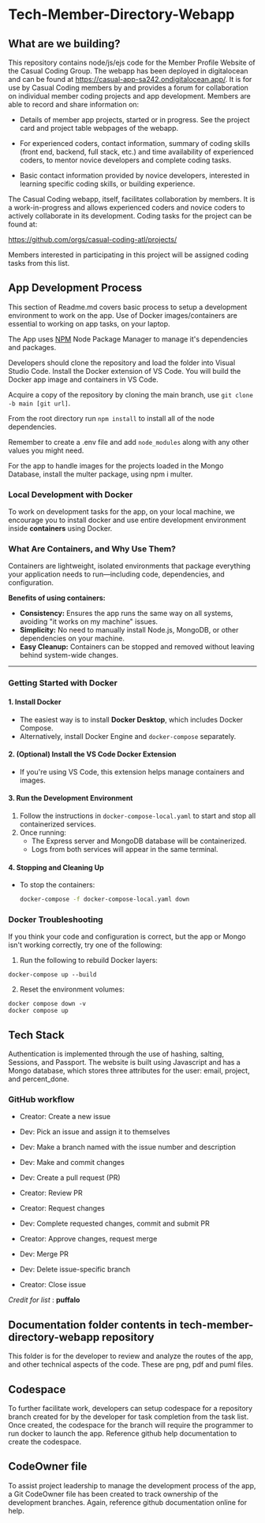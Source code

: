# Tech-Member-Directory-Webapp

## What are we building?

This repository contains node/js/ejs code for the Member Profile Website of the Casual Coding Group. The webapp has been deployed in digitalocean and can be found at  https://casual-app-sa242.ondigitalocean.app/. It is for use by Casual Coding members by and provides a forum for collaboration on individual member coding projects and app development. Members are able to record and share information on:

* Details of member app projects, started or in progress. See the project card and project table webpages of the webapp.

* For experienced coders, contact information, summary of coding skills (front end, backend, full stack, etc.) and time availability of experienced coders, to mentor novice developers and complete coding tasks.

* Basic contact information provided by novice developers, interested in learning specific coding skills, or building experience.

The Casual Coding webapp, itself, facilitates collaboration by members. It is a work-in-progress and allows experienced coders and novice coders to actively collaborate in its development. Coding tasks for the project can be found at: 

https://github.com/orgs/casual-coding-atl/projects/

Members interested in participating in this project will be assigned coding tasks from this list.

## App Development Process

This section of Readme.md covers basic process to setup a development environment to work on the app. Use of Docker images/containers are essential to working on app tasks, on your laptop.

The App uses [NPM](https://www.npmjs.com/) Node Package Manager to manage it's dependencies and packages.

Developers should clone the repository and load the folder into Visual Studio Code. Install the Docker extension of VS Code. You will build the Docker app image and containers in VS Code.

Acquire a copy of the repository by cloning the main branch, use ```git clone -b main [git url]```.

From the root directory run ```npm install``` to install all of the node dependencies.

Remember to create a .env file and add ```node_modules``` along with any other values you might need.

For the app to handle images for the projects loaded in the Mongo Database, install the multer package, using npm i multer.

### Local Development with Docker

To work on development tasks for the app, on your local machine, we encourage you to install docker and use entire development environment inside **containers** using Docker.  

### What Are Containers, and Why Use Them?  

Containers are lightweight, isolated environments that package everything your application needs to run—including code, dependencies, and configuration.  

**Benefits of using containers:**  
- **Consistency:** Ensures the app runs the same way on all systems, avoiding "it works on my machine" issues.  
- **Simplicity:** No need to manually install Node.js, MongoDB, or other dependencies on your machine.  
- **Easy Cleanup:** Containers can be stopped and removed without leaving behind system-wide changes.  

---

### Getting Started with Docker  

#### 1. Install Docker  
- The easiest way is to install **Docker Desktop**, which includes Docker Compose.  
- Alternatively, install Docker Engine and `docker-compose` separately.  

#### 2. (Optional) Install the VS Code Docker Extension  
- If you're using VS Code, this extension helps manage containers and images.  

#### 3. Run the Development Environment  
1. Follow the instructions in `docker-compose-local.yaml` to start and stop all containerized services.  
2. Once running:  
   - The Express server and MongoDB database will be containerized.  
   - Logs from both services will appear in the same terminal.  

#### 4. Stopping and Cleaning Up  
- To stop the containers:  
  ```sh
  docker-compose -f docker-compose-local.yaml down
  ```


### Docker Troubleshooting
If you think your code and configuration is correct, but the app or Mongo isn't working correctly, try one of the following: 
1. Run the following to rebuild Docker layers:
```
docker-compose up --build
```
2. Reset the environment volumes:
```
docker compose down -v
docker compose up
```


## Tech Stack

[mongoose]: https://mongoosejs.com/
[mongodb]: https://www.mongodb.com/atlas/database
[node.js]: http://nodejs.org
[express]: http://expressjs.com
[EJS]: http://ejs.co/
Authentication is implemented through the use of hashing, salting, Sessions, and Passport.
The website is built using Javascript and has a Mongo database, which stores three attributes for the user: email, project, and percent_done.

### GitHub workflow

- Creator: Create a new issue

- Dev: Pick an issue and assign it to themselves

- Dev: Make a branch named with the issue number and description

- Dev: Make and commit changes

- Dev: Create a pull request (PR)

- Creator: Review PR

- Creator: Request changes

- Dev: Complete requested changes, commit and submit PR

- Creator: Approve changes, request merge

- Dev: Merge PR

- Dev: Delete issue-specific branch

- Creator: Close issue

_Credit for list_ : **puffalo**


## Documentation folder contents in tech-member-directory-webapp repository

This folder is for the developer to review and analyze the routes of the app, and other technical aspects of the code. These are png, pdf and puml files.

## Codespace

To further facilitate work, developers can setup codespace for a repository branch created for by the developer for task completion from the task list. Once created, the codespace for the branch will require the programmer to run docker to launch the app. Reference github help documentation to create the codespace.

## CodeOwner file

To assist project leadership to manage the development process of the app, a Git CodeOwner file has been created to track ownership of the development branches. Again, reference github documentation online for help.
